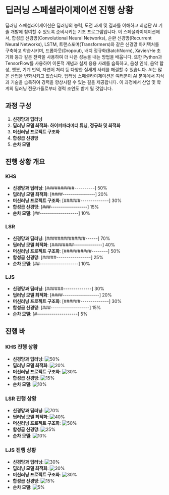 # 딥러닝 스페셜라이제이션 진행 상황

딥러닝 스페셜라이제이션은 딥러닝의 능력, 도전 과제 및 결과를 이해하고 최첨단 AI 기술 개발에 참여할 수 있도록 준비시키는 기초 프로그램입니다. 이 스페셜라이제이션에서, 합성곱 신경망(Convolutional Neural Networks), 순환 신경망(Recurrent Neural Networks), LSTM, 트랜스포머(Transformers)와 같은 신경망 아키텍처를 구축하고 학습시키며, 드롭아웃(Dropout), 배치 정규화(BatchNorm), Xavier/He 초기화 등과 같은 전략을 사용하여 더 나은 성능을 내는 방법을 배웁니다. 또한 Python과 TensorFlow를 사용하여 이론적 개념과 실제 응용 사례를 습득하고, 음성 인식, 음악 합성, 챗봇, 기계 번역, 자연어 처리 등 다양한 실세계 사례를 해결할 수 있습니다. AI는 많은 산업을 변화시키고 있습니다. 딥러닝 스페셜라이제이션은 여러분이 AI 분야에서 지식과 기술을 습득하여 경력을 향상시킬 수 있는 길을 제공합니다. 이 과정에서 산업 및 학계의 딥러닝 전문가들로부터 경력 조언도 받게 될 것입니다.

## 과정 구성
1. **신경망과 딥러닝**
2. **딥러닝 모델 최적화: 하이퍼파라미터 튜닝, 정규화 및 최적화**
3. **머신러닝 프로젝트 구조화**
4. **합성곱 신경망**
5. **순차 모델**

## 진행 상황 개요

### KHS

- **신경망과 딥러닝**: [##########----------] 50%
- **딥러닝 모델 최적화**: [####----------------] 20%
- **머신러닝 프로젝트 구조화**: [######--------------] 30%
- **합성곱 신경망**: [###------------------] 15%
- **순차 모델**: [##-------------------] 10%

### LSR

- **신경망과 딥러닝**: [##############------] 70%
- **딥러닝 모델 최적화**: [########--------------] 40%
- **머신러닝 프로젝트 구조화**: [##########--------] 50%
- **합성곱 신경망**: [#####-----------------] 25%
- **순차 모델**: [##-------------------] 10%

### LJS

- **신경망과 딥러닝**: [######--------------] 30%
- **딥러닝 모델 최적화**: [####------------------] 20%
- **머신러닝 프로젝트 구조화**: [######--------------] 30%
- **합성곱 신경망**: [###-------------------] 15%
- **순차 모델**: [#--------------------] 5%

## 진행 바

### KHS 진행 상황

- **신경망과 딥러닝**: ![50%](https://progress-bar.dev/50)
- **딥러닝 모델 최적화**: ![20%](https://progress-bar.dev/20)
- **머신러닝 프로젝트 구조화**: ![30%](https://progress-bar.dev/30)
- **합성곱 신경망**: ![15%](https://progress-bar.dev/15)
- **순차 모델**: ![10%](https://progress-bar.dev/10)

### LSR 진행 상황

- **신경망과 딥러닝**: ![70%](https://progress-bar.dev/70)
- **딥러닝 모델 최적화**: ![40%](https://progress-bar.dev/40)
- **머신러닝 프로젝트 구조화**: ![50%](https://progress-bar.dev/50)
- **합성곱 신경망**: ![25%](https://progress-bar.dev/25)
- **순차 모델**: ![10%](https://progress-bar.dev/10)

### LJS 진행 상황

- **신경망과 딥러닝**: ![30%](https://progress-bar.dev/30)
- **딥러닝 모델 최적화**: ![20%](https://progress-bar.dev/20)
- **머신러닝 프로젝트 구조화**: ![30%](https://progress-bar.dev/30)
- **합성곱 신경망**: ![15%](https://progress-bar.dev/15)
- **순차 모델**: ![5%](https://progress-bar.dev/5)
